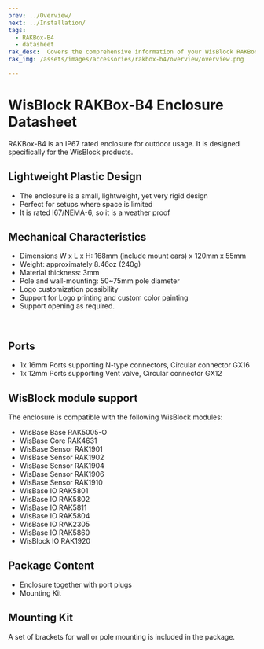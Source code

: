 ```yaml
---
prev: ../Overview/
next: ../Installation/
tags:
  - RAKBox-B4
  - datasheet
rak_desc:  Covers the comprehensive information of your WisBlock RAKBox-B4 Enclosure to help you in using it. This information includes technical specifications and characteristics.
rak_img: /assets/images/accessories/rakbox-b4/overview/overview.png

---
```


# WisBlock RAKBox-B4 Enclosure Datasheet

RAKBox-B4 is an IP67 rated enclosure for outdoor usage. It is designed specifically for the WisBlock products.

## Lightweight Plastic Design

- The enclosure is a small, lightweight, yet very rigid design
- Perfect for setups where space is limited
- It is rated I67/NEMA-6, so it is a weather proof

<rk-img
  src="/assets/images/accessories/rakbox-b4/datasheet/top-view.png"
  width="40%"
  caption="WisBlock RAKBox-B4 Enclosure Top View"
/>

## Mechanical Characteristics

- Dimensions W x L x H: 168mm (include mount ears) x 120mm x 55mm
- Weight: approximately 8.46oz (240g)
- Material thickness: 3mm
- Pole and wall-mounting: 50~75mm pole diameter
- Logo customization possibility
- Support for Logo printing and custom color painting
- Support opening as required.

<rk-img
  src="/assets/images/accessories/rakbox-b4/datasheet/enclosure.png"
  width="50%"
  caption="RAKBox-B4 Enclosure Overview"
/>

<br>

<rk-img
  src="/assets/images/accessories/rakbox-b4/datasheet/overview.png"
  width="35%"
  caption="RAKBox-B4 Enclosure"
/>

## Ports

- 1x 16mm Ports supporting N-type connectors, Circular connector GX16
- 1x 12mm Ports supporting Vent valve, Circular connector GX12

## WisBlock module support

The enclosure is compatible with the following WisBlock modules:

- WisBase Base RAK5005-O
- WisBase Core RAK4631
- WisBase Sensor RAK1901
- WisBase Sensor RAK1902
- WisBase Sensor RAK1904
- WisBase Sensor RAK1906
- WisBase Sensor RAK1910
- WisBase IO RAK5801
- WisBase IO RAK5802
- WisBase IO RAK5811
- WisBase IO RAK5804
- WisBase IO RAK2305
- WisBase IO RAK5860
- WisBlock IO RAK1920

## Package Content

- Enclosure together with port plugs
- Mounting Kit

## Mounting Kit

A set of brackets for wall or pole mounting is included in the package.

<rk-img
  src="/assets/images/accessories/rakbox-b4/datasheet/mounting-kit.png"
  width="75%"
  caption="Mounting Kit"
/>

